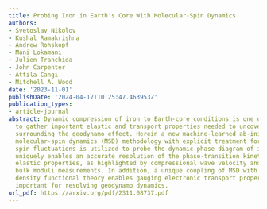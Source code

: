 ```yaml
---
title: Probing Iron in Earth's Core With Molecular-Spin Dynamics
authors:
- Svetoslav Nikolov
- Kushal Ramakrishna
- Andrew Rohskopf
- Mani Lokamani
- Julien Tranchida
- John Carpenter
- Attila Cangi
- Mitchell A. Wood
date: '2023-11-01'
publishDate: '2024-04-17T10:25:47.463953Z'
publication_types:
- article-journal
abstract: Dynamic compression of iron to Earth-core conditions is one of the few ways
  to gather important elastic and transport properties needed to uncover key mechanisms
  surrounding the geodynamo effect. Herein a new machine-learned ab-initio derived
  molecular-spin dynamics (MSD) methodology with explicit treatment for longitudinal
  spin-fluctuations is utilized to probe the dynamic phase-diagram of iron. This framework
  uniquely enables an accurate resolution of the phase-transition kinetics and Earth-core
  elastic properties, as highlighted by compressional wave velocity and adiabatic
  bulk moduli measurements. In addition, a unique coupling of MSD with time-dependent
  density functional theory enables gauging electronic transport properties, critically
  important for resolving geodynamo dynamics.
url_pdf: https://arxiv.org/pdf/2311.08737.pdf
---
```

